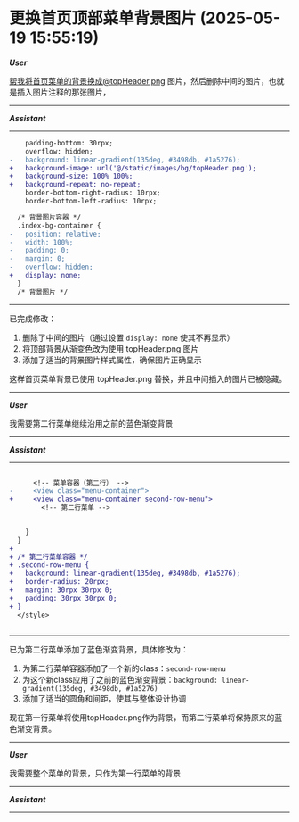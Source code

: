 <!-- Generated by SpecStory -->

# 更换首页顶部菜单背景图片 (2025-05-19 15:55:19)

_**User**_

帮我将首页菜单的背景换成@topHeader.png 图片，然后删除中间的图片，也就是插入图片注释的那张图片，

---

_**Assistant**_



---

```diff
    padding-bottom: 30rpx;
    overflow: hidden;
-   background: linear-gradient(135deg, #3498db, #1a5276);
+   background-image: url('@/static/images/bg/topHeader.png');
+   background-size: 100% 100%;
+   background-repeat: no-repeat;
    border-bottom-right-radius: 10rpx;
    border-bottom-left-radius: 10rpx;
```

```diff
  /* 背景图片容器 */
  .index-bg-container {
-   position: relative;
-   width: 100%;
-   padding: 0;
-   margin: 0;
-   overflow: hidden;
+   display: none;
  }
  /* 背景图片 */
```

---

已完成修改：

1. 删除了中间的图片（通过设置 `display: none` 使其不再显示）
2. 将顶部背景从渐变色改为使用 topHeader.png 图片
3. 添加了适当的背景图片样式属性，确保图片正确显示

这样首页菜单背景已使用 topHeader.png 替换，并且中间插入的图片已被隐藏。

---

_**User**_

我需要第二行菜单继续沿用之前的蓝色渐变背景

---

_**Assistant**_



---

```diff
  
      <!-- 菜单容器（第二行） -->
-     <view class="menu-container">
+     <view class="menu-container second-row-menu">
        <!-- 第二行菜单 -->
  
```

```diff
    }
  }
+ 
+ /* 第二行菜单容器 */
+ .second-row-menu {
+   background: linear-gradient(135deg, #3498db, #1a5276);
+   border-radius: 20rpx;
+   margin: 30rpx 30rpx 0;
+   padding: 30rpx 30rpx 0;
+ }
  </style>
  
```

---

已为第二行菜单添加了蓝色渐变背景，具体修改为：

1. 为第二行菜单容器添加了一个新的class：`second-row-menu`
2. 为这个新class应用了之前的蓝色渐变背景：`background: linear-gradient(135deg, #3498db, #1a5276)`
3. 添加了适当的圆角和间距，使其与整体设计协调

现在第一行菜单将使用topHeader.png作为背景，而第二行菜单将保持原来的蓝色渐变背景。

---

_**User**_

我需要整个菜单的背景，只作为第一行菜单的背景

---

_**Assistant**_



---

